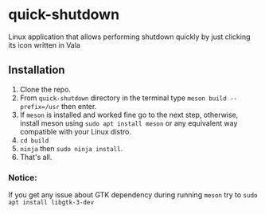 # quick-shutdown
Linux application that allows performing shutdown quickly by just clicking its icon written in Vala

## Installation
 1. Clone the repo.
 2. From `quick-shutdown` directory in the terminal type `meson build --prefix=/usr` then enter.
 3. If `meson` is installed and worked fine go to the next step, otherwise, install meson using `sudo apt install meson` or any equivalent way compatible with your Linux distro.
 4. `cd build` 
 5. `ninja` then `sudo ninja install`.
 6. That's all.
 
 ### Notice:
 If you get any issue about GTK dependency during running `meson` try to `sudo apt install libgtk-3-dev`
